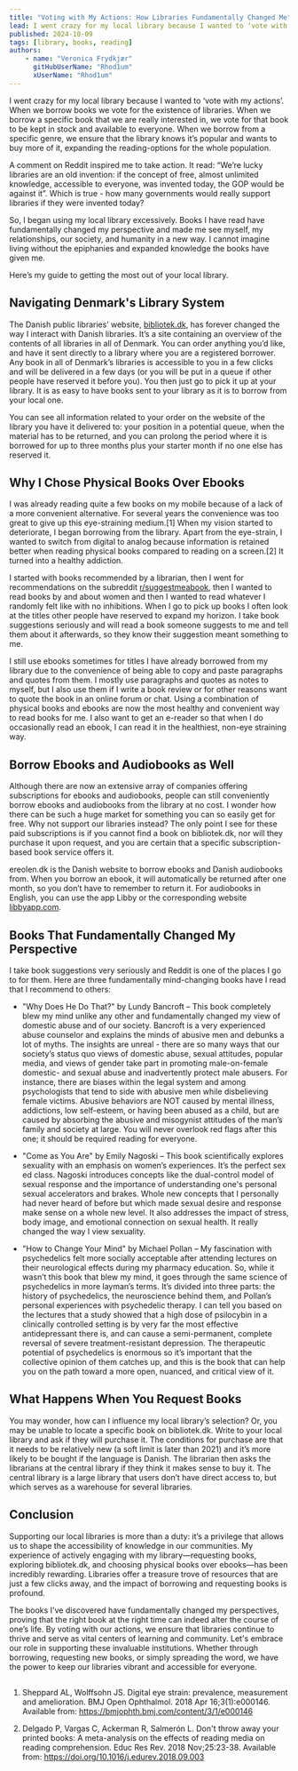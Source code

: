 ```yaml
---
title: "Voting with My Actions: How Libraries Fundamentally Changed Me"
lead: I went crazy for my local library because I wanted to ‘vote with my actions’. When we borrow books we vote for the existence of libraries. When we borrow a specific book that we are really interested in, we vote for that book to be kept in stock and available to everyone. When we borrow from a specific genre, we ensure that the library knows it’s popular and wants to buy more of it, expanding the reading-options for the whole population.  
published: 2024-10-09
tags: [library, books, reading]
authors:
    - name: "Veronica Frydkjær"
      gitHubUserName: "Rhod1um"
      xUserName: "Rhod1um"
---
```

 
I went crazy for my local library because I wanted to ‘vote with my actions’. When we borrow books we vote for the existence of libraries. When we borrow a specific book that we are really interested in, we vote for that book to be kept in stock and available to everyone. When we borrow from a specific genre, we ensure that the library knows it’s popular and wants to buy more of it, expanding the reading-options for the whole population. 

A comment on Reddit inspired me to take action. It read: “We’re lucky libraries are an old invention: if the concept of free, almost unlimited knowledge, accessible to everyone, was invented today, the GOP would be against it”. Which is true - how many governments would really support libraries if they were invented today? 
 
So, I began using my local library excessively. Books I have read have fundamentally changed my perspective and made me see myself, my relationships, our society, and humanity in a new way. I cannot imagine living without the epiphanies and expanded knowledge the books have given me. 

Here’s my guide to getting the most out of your local library. 
 
## Navigating Denmark's Library System
 
The Danish public libraries’ website, [bibliotek.dk](https://bibliotek.dk), has forever changed the way I interact with Danish libraries. It’s a site containing an overview of the contents of all libraries in all of Denmark. You can order anything you’d like, and have it sent directly to a library where you are a registered borrower. Any book in all of Denmark’s libraries is accessible to you in a few clicks and will be delivered in a few days (or you will be put in a queue if other people have reserved it before you). You then just go to pick it up at your library. It is as easy to have books sent to your library as it is to borrow from your local one. 
 
You can see all information related to your order on the website of the library you have it delivered to: your position in a potential queue, when the material has to be returned, and you can prolong the period where it is borrowed for up to three months plus your starter month if no one else has reserved it. 
 
## Why I Chose Physical Books Over Ebooks
 
I was already reading quite a few books on my mobile because of a lack of a more convenient alternative. For several years the convenience was too great to give up this eye-straining medium.[1] When my vision started to deteriorate, I began borrowing from the library. Apart from the eye-strain, I wanted to switch from digital to analog because information is retained better when reading physical books compared to reading on a screen.[2] It turned into a healthy addiction. 
 
I started with books recommended by a librarian, then I went for recommendations on the subreddit [r/suggestmeabook](https://www.reddit.com/r/suggestmeabook/), then I wanted to read books by and about women and then I wanted to read whatever I randomly felt like with no inhibitions. When I go to pick up books I often look at the titles other people have reserved to expand my horizon. I take book suggestions seriously and will read a book someone suggests to me and tell them about it afterwards, so they know their suggestion meant something to me. 
 
I still use ebooks sometimes for titles I have already borrowed from my library due to the convenience of being able to copy and paste paragraphs and quotes from them. I mostly use paragraphs and quotes as notes to myself, but I also use them if I write a book review or for other reasons want to quote the book in an online forum or chat. Using a combination of physical books and ebooks are now the most healthy and convenient way to read books for me. I also want to get an e-reader so that when I do occasionally read an ebook, I can read it in the healthiest, non-eye straining way. 
 
## Borrow Ebooks and Audiobooks as Well
 
Although there are now an extensive array of companies offering subscriptions for ebooks and audiobooks, people can still conveniently borrow ebooks and audiobooks from the library at no cost. I wonder how there can be such a huge market for something you can so easily get for free. Why not support our libraries instead? The only point I see for these paid subscriptions is if you cannot find a book on bibliotek.dk, nor will they purchase it upon request, and you are certain that a specific subscription-based book service offers it. 
 
ereolen.dk is the Danish website to borrow ebooks and Danish audiobooks from. When you borrow an ebook, it will automatically be returned after one month, so you don’t have to remember to return it. For audiobooks in English, you can use the app Libby or the corresponding website [libbyapp.com](https://libbyapp.com/shelf). 
 
## Books That Fundamentally Changed My Perspective
 
I take book suggestions very seriously and Reddit is one of the places I go to for them. Here are three fundamentally mind-changing books have I read that I recommend to others:
 
* "Why Does He Do That?" by Lundy Bancroft – This book completely blew my mind unlike any other and fundamentally changed my view of domestic abuse and of our society. Bancroft is a very experienced abuse counselor and explains the minds of abusive men and debunks a lot of myths. The insights are unreal - there are so many ways that our society’s status quo views of domestic abuse, sexual attitudes, popular media, and views of gender take part in promoting male-on-female domestic- and sexual abuse and inadvertently protect male abusers. For instance, there are biases within the legal system and among psychologists that tend to side with abusive men while disbelieving female victims. Abusive behaviors are NOT caused by mental illness, addictions, low self-esteem, or having been abused as a child, but are caused by absorbing the abusive and misogynist attitudes of the man’s family and society at large. You will never overlook red flags after this one; it should be required reading for everyone. 


* "Come as You Are" by Emily Nagoski – This book scientifically explores sexuality with an emphasis on women’s experiences. It’s the perfect sex ed class. Nagoski introduces concepts like the dual-control model of sexual response and the importance of understanding one's personal sexual accelerators and brakes. Whole new concepts that I personally had never heard of before but which made sexual desire and response make sense on a whole new level. It also addresses the impact of stress, body image, and emotional connection on sexual health. It really changed the way I view sexuality.
 
* "How to Change Your Mind" by Michael Pollan – My fascination with psychedelics felt more socially acceptable after attending lectures on their neurological effects during my pharmacy education. So, while it wasn’t this book that blew my mind, it goes through the same science of psychedelics in more layman’s terms. It’s divided into three parts: the history of psychedelics, the neuroscience behind them, and Pollan’s personal experiences with psychedelic therapy. I can tell you based on the lectures that a study showed that a high dose of psilocybin in a clinically controlled setting is by very far the most effective antidepressant there is, and can cause a semi-permanent, complete reversal of severe treatment-resistant depression. The therapeutic potential of psychedelics is enormous so it’s important that the collective opinion of them catches up, and this is the book that can help you on the path toward a more open, nuanced, and critical view of it. 
 
## What Happens When You Request Books
 
You may wonder, how can I influence my local library’s selection? Or, you may be unable to locate a specific book on bibliotek.dk. Write to your local library and ask if they will purchase it. The conditions for purchase are that it needs to be relatively new (a soft limit is later than 2021) and it’s more likely to be bought if the language is Danish. The librarian then asks the librarians at the central library if they think it makes sense to buy it. The central library is a large library that users don’t have direct access to, but which serves as a warehouse for several libraries.
 
## Conclusion
 
Supporting our local libraries is more than a duty: it’s a privilege that allows us to shape the accessibility of knowledge in our communities. My experience of actively engaging with my library—requesting books, exploring bibliotek.dk, and choosing physical books over ebooks—has been incredibly rewarding. Libraries offer a treasure trove of resources that are just a few clicks away, and the impact of borrowing and requesting books is profound.
 
The books I've discovered have fundamentally changed my perspectives, proving that the right book at the right time can indeed alter the course of one’s life. By voting with our actions, we ensure that libraries continue to thrive and serve as vital centers of learning and community. Let's embrace our role in supporting these invaluable institutions. Whether through borrowing, requesting new books, or simply spreading the word, we have the power to keep our libraries vibrant and accessible for everyone.
 
##
 
1.    Sheppard AL, Wolffsohn JS. Digital eye strain: prevalence, measurement and amelioration. BMJ Open Ophthalmol. 2018 Apr 16;3(1):e000146. Available from: https://bmjophth.bmj.com/content/3/1/e000146
 
2.    Delgado P, Vargas C, Ackerman R, Salmerón L. Don't throw away your printed books: A meta-analysis on the effects of reading media on reading comprehension. Educ Res Rev. 2018 Nov;25:23-38. Available from: https://doi.org/10.1016/j.edurev.2018.09.003
